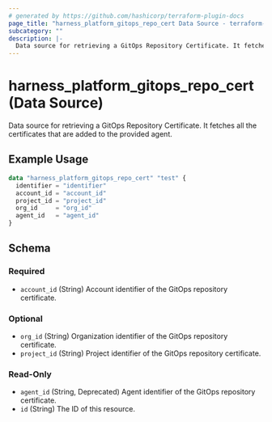 ```yaml
---
# generated by https://github.com/hashicorp/terraform-plugin-docs
page_title: "harness_platform_gitops_repo_cert Data Source - terraform-provider-harness"
subcategory: ""
description: |-
  Data source for retrieving a GitOps Repository Certificate. It fetches all the certificates that are added to the provided agent.
---
```


# harness_platform_gitops_repo_cert (Data Source)

Data source for retrieving a GitOps Repository Certificate. It fetches all the certificates that are added to the provided agent.

## Example Usage

```terraform
data "harness_platform_gitops_repo_cert" "test" {
  identifier = "identifier"
  account_id = "account_id"
  project_id = "project_id"
  org_id     = "org_id"
  agent_id   = "agent_id"
}
```

<!-- schema generated by tfplugindocs -->
## Schema

### Required

- `account_id` (String) Account identifier of the GitOps repository certificate.

### Optional

- `org_id` (String) Organization identifier of the GitOps repository certificate.
- `project_id` (String) Project identifier of the GitOps repository certificate.

### Read-Only

- `agent_id` (String, Deprecated) Agent identifier of the GitOps repository certificate.
- `id` (String) The ID of this resource.
